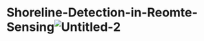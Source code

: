 # Shoreline-Detection-in-Reomte-Sensing![Untitled-2](https://github.com/AbdelrahmansSalem/Shoreline-Detection-in-Reomte-Sensing/assets/104603396/90f100d3-bada-4ce2-88bc-e151fb13cf82)
